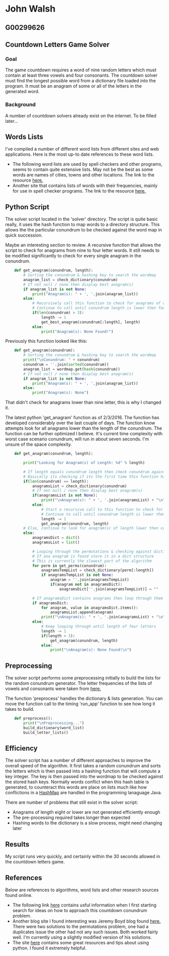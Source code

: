 # John Walsh
## G00299626

## Countdown Letters Game Solver
### Goal
The game countdown requires a word of nine random letters which must contain at least three vowels and four consonants.
The countdown solver must find the longest possible word from a dictionary file loaded into the program. It must be an anagram of some or all of the letters in the generated word.
### Background
A number of countdown solvers already exist on the internet. To be filled later...

## Words Lists
I've compiled a number of different word lists from different sites and web applications. Here is the most up-to date references to these word lists.

* The following word lists are used by spell checkers and other programs, seems to contain quite extensive lists. May not be the best as some words are names of cities, towns and other locations. The link to the resource [here.](http://wordlist.aspell.net/dicts)
* Another site that contains lists of words with their frequencies, mainly for use in spell checker programs. The link to the resource [here.](http://www.kilgarriff.co.uk/bnc-readme.html)

## Python Script
The solver script located in the 'solver' directory. The script is quite basic really, it uses the hash function to map words to a directory structure. This allows the the particular conundrum to be checked against the word map in quick succession.

Maybe an interesting section to review. A recursive function that allows the script to check for anagrams from nine to four letter words. It still needs to be modified significantly to check for every single anagram in the conundrum.
```python
    def get_anagram(conundrum, length):
        # Sorting the conundrum & hashing key to search the wordmap
        anagram_list = check_dictionary(conundrum)
        # If not null / none then display best anagram(s)
        if anagram_list is not None:
            print("Anagram(s): " + ', '.join(anagram_list))
        else:
            # Recursively call this function to check for anagrams of varying length
            # Continue to call until conundrum length is lower then four
            if(len(conundrum) > 3):
                length -= 1
                get_best_anagram(conundrum[:length], length)
            else:
                print("Anagram(s): None Found!")
```

Previously this function looked like this:
```python
    def get_anagram(conundrum):
        # Sorting the conundrum & hashing key to search the wordmap
        print("\nConundrum: " + conundrum)
        conundrum = ''.join(sorted(conundrum))
        anagram_list = wordmap.get(hash(conundrum))
        # If not null / none then display best anagram(s)
        if anagram_list is not None:
            print("Anagram(s): " + ', '.join(anagram_list))
        else:
            print("Anagram(s): None")
```
That didn't check for anagrams lower than nine letter, this is why I changed it.

The latest python 'get_anagram' function as of 2/3/2016. The function has developed considerably over the last couple of days. The function know attempts look for all anagrams lower than the length of the conundrum. The function can be further optimized I believe. It's current time complexity with worst case scenario conundrum, will run in about seven seconds. I'm unsure of the space complexity.
```python
    def get_anagram(conundrum, length):

        print("Looking for Anagram(s) of Length: %d" % length)

        # If length equals conundrum length then check conundrum against wordmap
        # Basically its checking if its the first time this function has been executed
        if(len(conundrum) == length):
            anagramsList = check_dictionary(conundrum)
            # If not null / none then display best anagram(s)
            if(anagramsList is not None):
                print("\nAnagram(s): " + ', '.join(anagramsList) + "\n")
            else:
                # Start a recursive call to this function to check for anagrams of varying length
                # Continue to call until conundrum length is lower then four
                length -= 1
                get_anagram(conundrum, length)
        # Else, continue to look for anagram(s) of length lower then conundrum
        else:
            anagramsDict = dict()
            anagramsList = list()

            # Looping through the permutations & checking against dictionary
            # If ana anagram is found store it in a dict structure
            # This is currently the slowest part of the algorithm
            for perm in get_perms(conundrum):
                anagramsTempList = check_dictionary(perm[:length])
                if anagramsTempList is not None:
                    anagram = ''.join(anagramsTempList)
                    if(anagram not in anagramsDict):
                        anagramsDict[''.join(anagramsTempList)] = ""

            # If anagramsDict contains anagrams then loop through them & add them to list to print
            if anagramsDict:
                for anagram, value in anagramsDict.items():
                    anagramsList.append(anagram)
                print("\nAnagram(s): " + ', '.join(anagramsList) + "\n")
            else:
                # Keep looping through until length of four letters
                length -= 1
                if(length > 3):
                    get_anagram(conundrum, length)
                else:
                    print("\nAnagram(s): None Found!\n")
```

## Preprocessing
The solver script performs some preprocessing initially to build the lists for the random conundrum generator. The letter frequencies of the lists of vowels and consonants were taken from [here.](http://www.thecountdownpage.com/letters.htm)

The function 'preprocess' handles the dictionary & lists generation. You can move the function call to the timing 'run_app' function to see how long it takes to build.
```python
    def preprocess():
        print("\nPreprocessing...")
        build_dictionary(word_list)
        build_letter_lists()
```

## Efficiency
The solver script has a number of different approaches to improve the overall speed of the algorithm. It first takes a random conundrum and sorts the letters which is then passed into a hashing function that will compute a key integer. The key is then passed into the wordmap to be checked against the stored hash keys. Normally words conflict when this hash table is generated, to counteract this words are place on lists much like how conflictions in a [HashMap](https://docs.oracle.com/javase/8/docs/api/java/util/HashMap.html) are handled in the programming lanaguage Java.

There are number of problems that still exist in the solver script:
* Anagrams of length eight or lower are not generated efficiently enough
* The pre-processing required takes longer than expected
* Hashing words to the dictionary is a slow process, might need changing later

## Results
My script runs very quickly, and certainly within the 30 seconds allowed in the countdown letters game.

## References
Below are references to algorithms, word lists and other research sources found online.

* The following link [here](http://stackoverflow.com/questions/8286554/find-anagrams-for-a-list-of-words) contains usful information when I first starting search for ideas on how to approach this countdown conundrum problem.
* Another blog site I found interesting was Jeremy Boyd blog found [here.](http://www.jeremy-boyd.com/2010/10/18/compute-all-permutations-of-a-string-in-python/) There were two solutions to the permutations problem, one had a duplicates issue the other had not any such issues. Both worked fairly well. I'm currently using a slightly modified version of his solutions.
* The site [here](http://www.tutorialspoint.com/python/) contains some great resources and tips about using python. I found it extremely helpful.
